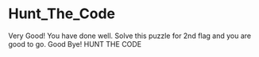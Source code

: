 # Hunt_The_Code
Very Good! You have done well. Solve this puzzle for 2nd flag and you are good to go. Good Bye!  HUNT THE CODE
